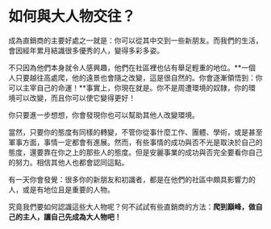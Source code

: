 # 如何與大人物交往？

成為直銷商的主要好處之一就是：你可以從其中交到一些新朋友。而我們的生活，會因經年累月結識很多優秀的人，變得多彩多姿。

不只因為他們本身就令人感興趣，他們在社區裡也佔有舉足輕重的地位。**一個人只要越往高處爬，他的遠景也會隨之改變，這是很自然的。你會逐漸領悟到：你可以主宰自己的命運！**事實上，你現在就是。你不是周遭環境的奴隸，你的環境可以改變，而且你可以使它變得更好！

你只要進一步想想，你會發現你也可以幫助其他人改變環境。

當然，只要你的態度有同樣的轉變，不管你從事什麼工作、團體、學術，或是甚至軍事方面，事情一定都會有進展。然而，有些事情的成功與否不光是取決於自己的態度，還要靠在你之上的那些人的態度。但是安麗事業的成功與否完全要看你自己的努力。相信其他人也都會認同這點。

有一天你會發覺：很多你的新朋友和初識者，都是在他們的社區中頗具影響力的人，或是有地位且是重要的人物。

究竟我們要如何認識這些大人物呢？何不試試有些直銷商的方法：**爬到巔峰，做自己的主人，讓自己先成為大人物吧！**

